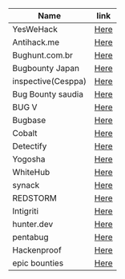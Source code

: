 
| Name  | link |
| ------------- | ------------- |
| YesWeHack  |   [Here](https://www.yeswehack.com)   |
| Antihack.me  |[Here](https://www.antihack.me/leaderboard)|
| Bughunt.com.br  |   [Here](https://bughunt.com.br)  |
| Bugbounty Japan  |[Here](https://bugbounty.jp/users/ranking)|
| inspective(Cesppa)  |   [Here](www.inspectiv.com)   |
| Bug Bounty saudia  |[Here](https://bugbounty.sa/leaderboard)|
| BUG V |   [Here](https://bugv.io)   |
| Bugbase |[Here](https://bugbase.in)|
| Cobalt  |   [Here](https://app.cobalt.io/pentesters)   |
| Detectify  |[Here](https://detectify.com/.../ethical-hacking-with-crowdsource)|
| Yogosha  |   [Here](https://yogosha.com)   |
| WhiteHub  |[Here](https://whitehub.net/leaderboard)|
| synack  |[Here](https://www.synack.com/)|
| REDSTORM  |[Here](https://www.redstorm.io)|
| Intigriti  |[Here](https://www.intigriti.com/)|
| hunter.dev  |[Here](https://huntr.dev/leaderboard)|
| pentabug |[Here](https://www.pentabug.com/)|
| Hackenproof  |[Here](https://hackenproof.com/)|
| epic bounties  |[Here](https://www.epicbounties.com)|
